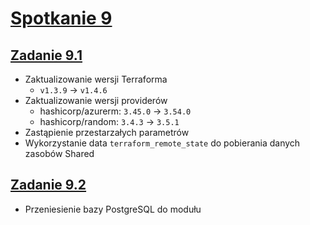 # [Spotkanie 9](https://github.com/cloudstateu/kurs-iac-terraform/blob/master/Zjazd9/zadania.md)


## [Zadanie 9.1](./zadanie1)

* Zaktualizowanie wersji Terraforma
    * `v1.3.9` -> `v1.4.6`
* Zaktualizowanie wersji providerów
    * hashicorp/azurerm: `3.45.0` -> `3.54.0`
    * hashicorp/random: `3.4.3` -> `3.5.1`
* Zastąpienie przestarzałych parametrów
* Wykorzystanie data `terraform_remote_state` do pobierania danych zasobów Shared

## [Zadanie 9.2](./zadanie2)

* Przeniesienie bazy PostgreSQL do modułu